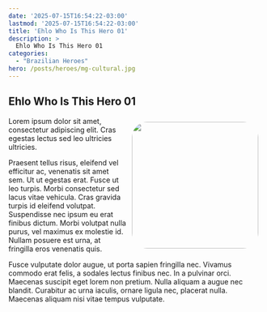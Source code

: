 ```yaml
---
date: '2025-07-15T16:54:22-03:00'
lastmod: '2025-07-15T16:54:22-03:00'
title: 'Ehlo Who Is This Hero 01'
description: >
  Ehlo Who Is This Hero 01
categories:
  - "Brazilian Heroes"
hero: /posts/heroes/mg-cultural.jpg
---
```


## Ehlo Who Is This Hero 01


<img src="/images/memorial-jk.jpg" height="250" style="float: right; border:5; border-radius: 15%; padding: 10px;" />

Lorem ipsum dolor sit amet, consectetur adipiscing elit. Cras egestas lectus sed leo ultricies ultricies. 

Praesent tellus risus, eleifend vel efficitur ac, venenatis sit amet sem. Ut ut egestas erat. Fusce ut leo turpis. 
Morbi consectetur sed lacus vitae vehicula. Cras gravida turpis id eleifend volutpat.
Suspendisse nec ipsum eu erat finibus dictum. Morbi volutpat nulla purus, vel maximus ex molestie id.
Nullam posuere est urna, at fringilla eros venenatis quis.

Fusce vulputate dolor augue, ut porta sapien fringilla nec. Vivamus commodo erat felis, a sodales lectus finibus nec. In a pulvinar orci. Maecenas suscipit eget lorem non pretium. Nulla aliquam a augue nec blandit. Curabitur ac urna iaculis, ornare ligula nec, placerat nulla. Maecenas aliquam nisi vitae tempus vulputate.
